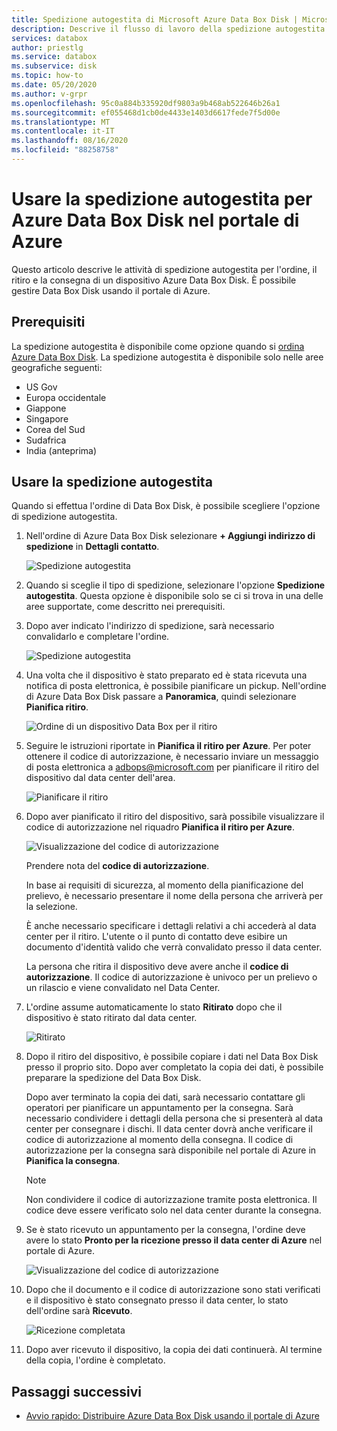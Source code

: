 ```yaml
---
title: Spedizione autogestita di Microsoft Azure Data Box Disk | Microsoft Docs
description: Descrive il flusso di lavoro della spedizione autogestita per i dispositivi Azure Data Box Disk
services: databox
author: priestlg
ms.service: databox
ms.subservice: disk
ms.topic: how-to
ms.date: 05/20/2020
ms.author: v-grpr
ms.openlocfilehash: 95c0a884b335920df9803a9b468ab522646b26a1
ms.sourcegitcommit: ef055468d1cb0de4433e1403d6617fede7f5d00e
ms.translationtype: MT
ms.contentlocale: it-IT
ms.lasthandoff: 08/16/2020
ms.locfileid: "88258758"
---
```

# <a name="use-self-managed-shipping-for-azure-data-box-disk-in-the-azure-portal"></a>Usare la spedizione autogestita per Azure Data Box Disk nel portale di Azure

Questo articolo descrive le attività di spedizione autogestita per l'ordine, il ritiro e la consegna di un dispositivo Azure Data Box Disk. È possibile gestire Data Box Disk usando il portale di Azure.

## <a name="prerequisites"></a>Prerequisiti

La spedizione autogestita è disponibile come opzione quando si [ordina Azure Data Box Disk](data-box-disk-deploy-ordered.md). La spedizione autogestita è disponibile solo nelle aree geografiche seguenti:

* US Gov
* Europa occidentale
* Giappone
* Singapore
* Corea del Sud
* Sudafrica
* India (anteprima)

## <a name="use-self-managed-shipping"></a>Usare la spedizione autogestita

Quando si effettua l'ordine di Data Box Disk, è possibile scegliere l'opzione di spedizione autogestita.

1. Nell'ordine di Azure Data Box Disk selezionare **+ Aggiungi indirizzo di spedizione** in **Dettagli contatto**.

   ![Spedizione autogestita](media\data-box-portal-customer-managed-shipping\choose-self-managed-shipping-1.png)

2. Quando si sceglie il tipo di spedizione, selezionare l'opzione **Spedizione autogestita**. Questa opzione è disponibile solo se ci si trova in una delle aree supportate, come descritto nei prerequisiti.

3. Dopo aver indicato l'indirizzo di spedizione, sarà necessario convalidarlo e completare l'ordine.

   ![Spedizione autogestita](media\data-box-portal-customer-managed-shipping\choose-self-managed-shipping-2.png)

4. Una volta che il dispositivo è stato preparato ed è stata ricevuta una notifica di posta elettronica, è possibile pianificare un pickup. Nell'ordine di Azure Data Box Disk passare a **Panoramica**, quindi selezionare **Pianifica ritiro**.

   ![Ordine di un dispositivo Data Box per il ritiro](media\data-box-disk-portal-customer-managed-shipping\data-box-disk-user-pickup-01b.png)

5. Seguire le istruzioni riportate in **Pianifica il ritiro per Azure**. Per poter ottenere il codice di autorizzazione, è necessario inviare un messaggio di posta elettronica a [adbops@microsoft.com](mailto:adbops@microsoft.com) per pianificare il ritiro del dispositivo dal data center dell'area.

   ![Pianificare il ritiro](media\data-box-disk-portal-customer-managed-shipping\data-box-disk-user-pickup-02c.png)

6. Dopo aver pianificato il ritiro del dispositivo, sarà possibile visualizzare il codice di autorizzazione nel riquadro **Pianifica il ritiro per Azure**.

   ![Visualizzazione del codice di autorizzazione](media\data-box-disk-portal-customer-managed-shipping\data-box-disk-authcode-01b.png)

   Prendere nota del **codice di autorizzazione**.

   In base ai requisiti di sicurezza, al momento della pianificazione del prelievo, è necessario presentare il nome della persona che arriverà per la selezione.

   È anche necessario specificare i dettagli relativi a chi accederà al data center per il ritiro. L'utente o il punto di contatto deve esibire un documento d'identità valido che verrà convalidato presso il data center.

   La persona che ritira il dispositivo deve avere anche il **codice di autorizzazione**. Il codice di autorizzazione è univoco per un prelievo o un rilascio e viene convalidato nel Data Center.

7. L'ordine assume automaticamente lo stato **Ritirato** dopo che il dispositivo è stato ritirato dal data center.

   ![Ritirato](media\data-box-disk-portal-customer-managed-shipping\data-box-disk-ready-disk-01b.png)

8. Dopo il ritiro del dispositivo, è possibile copiare i dati nel Data Box Disk presso il proprio sito. Dopo aver completato la copia dei dati, è possibile preparare la spedizione del Data Box Disk.

   Dopo aver terminato la copia dei dati, sarà necessario contattare gli operatori per pianificare un appuntamento per la consegna. Sarà necessario condividere i dettagli della persona che si presenterà al data center per consegnare i dischi. Il data center dovrà anche verificare il codice di autorizzazione al momento della consegna. Il codice di autorizzazione per la consegna sarà disponibile nel portale di Azure in **Pianifica la consegna**.

   > [!NOTE]
   > Non condividere il codice di autorizzazione tramite posta elettronica. Il codice deve essere verificato solo nel data center durante la consegna.

9. Se è stato ricevuto un appuntamento per la consegna, l'ordine deve avere lo stato **Pronto per la ricezione presso il data center di Azure** nel portale di Azure.

   ![Visualizzazione del codice di autorizzazione](media\data-box-disk-portal-customer-managed-shipping\data-box-disk-authcode-dropoff-02b.png)

10. Dopo che il documento e il codice di autorizzazione sono stati verificati e il dispositivo è stato consegnato presso il data center, lo stato dell'ordine sarà **Ricevuto**.

    ![Ricezione completata](media\data-box-disk-portal-customer-managed-shipping\data-box-disk-received-01a.png)

11. Dopo aver ricevuto il dispositivo, la copia dei dati continuerà. Al termine della copia, l'ordine è completato.

## <a name="next-steps"></a>Passaggi successivi

* [Avvio rapido: Distribuire Azure Data Box Disk usando il portale di Azure](data-box-disk-quickstart-portal.md)
